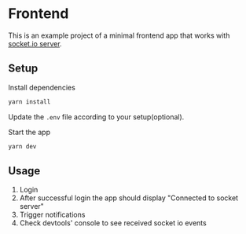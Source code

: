 # Frontend

This is an example project of a minimal frontend app that works with [socket.io server](https://socket.io/).

## Setup

Install dependencies

```sh
yarn install
```

Update the `.env` file according to your setup(optional).

Start the app

```sh
yarn dev
```

## Usage

1. Login
2. After successful login the app should display "Connected to socket server"
3. Trigger notifications
4. Check devtools' console to see received socket io events